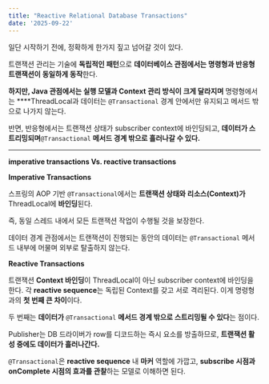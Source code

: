```yaml
---
title: "Reactive Relational Database Transactions"
date: '2025-09-22'
---
```


일단 시작하기 전에, 정확하게 한가지 짚고 넘어갈 것이 있다.

트랜잭션 관리는 기술에 **독립적인 패턴**으로 **데이터베이스 관점에서는 명령형과 반응형 트랜잭션이 동일하게 동작**한다.

**하지만, Java 관점에서는 실행 모델과 Context 관리 방식이 크게 달라지며** 명령형에서는 ****ThreadLocal과 데이터는 `@Transactional` 경계 안에서만 유지되고 메서드 밖으로 나가지 않는다.

반면, 반응형에서는 트랜잭션 상태가 subscriber context에 바인딩되고, **데이터가 스트리밍되며**`@Transactional` **메서드 경계 밖으로 흘러나갈 수 있다.**

---

**imperative transactions Vs. reactive transactions**

**Imperative Transactions**

스프링의 AOP 기반 `@Transactional`에서는 **트랜잭션 상태와 리소스(Context)가** ThreadLocal에 **바인딩**된다.

즉, 동일 스레드 내에서 모든 트랜잭션 작업이 수행될 것을 보장한다.

데이터 경계 관점에서는 트랜잭션이 진행되는 동안의 데이터는 `@Transactional` 메서드 내부에 머물며 외부로 탈출하지 않는다.

**Reactive Transactions**

트랜잭션 **Context 바인딩**이 ThreadLocal이 아닌 subscriber context에 바인딩을 한다. 각 **reactive sequence**는 독립된 Context를 갖고 서로 격리된다. 이게 명령형과의 **첫 번째 큰 차이**이다.

두 번째는 **데이터가** `@Transactional` **메서드 경계 밖으로 스트리밍될 수 있다**는 점이다.

Publisher는 DB 드라이버가 row를 디코드하는 즉시 요소를 방출하므로, **트랜잭션 활성 중에도 데이터가 흘러나간다.**

`@Transactional`은 **reactive sequence** 내 **마커** 역할에 가깝고, **subscribe 시점과 onComplete 시점의 효과를 관찰**하는 모델로 이해하면 된다.
